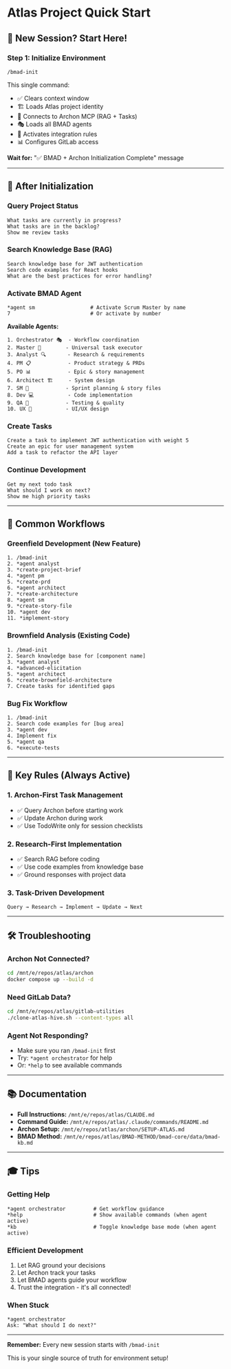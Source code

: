# Atlas Project Quick Start

## 🚀 New Session? Start Here!

### Step 1: Initialize Environment
```
/bmad-init
```

This single command:
- ✅ Clears context window
- 🏗️ Loads Atlas project identity
- 🔌 Connects to Archon MCP (RAG + Tasks)
- 🎭 Loads all BMAD agents
- 🔄 Activates integration rules
- 📊 Configures GitLab access

**Wait for:** "✅ BMAD + Archon Initialization Complete" message

---

## 💬 After Initialization

### Query Project Status
```
What tasks are currently in progress?
What tasks are in the backlog?
Show me review tasks
```

### Search Knowledge Base (RAG)
```
Search knowledge base for JWT authentication
Search code examples for React hooks
What are the best practices for error handling?
```

### Activate BMAD Agent
```
*agent sm                  # Activate Scrum Master by name
7                          # Or activate by number
```

**Available Agents:**
```
1. Orchestrator 🎭  - Workflow coordination
2. Master 🧙        - Universal task executor
3. Analyst 🔍       - Research & requirements
4. PM 📋            - Product strategy & PRDs
5. PO 📊            - Epic & story management
6. Architect 🏗️     - System design
7. SM 🧭            - Sprint planning & story files
8. Dev 💻           - Code implementation
9. QA 🧪            - Testing & quality
10. UX 🎨           - UI/UX design
```

### Create Tasks
```
Create a task to implement JWT authentication with weight 5
Create an epic for user management system
Add a task to refactor the API layer
```

### Continue Development
```
Get my next todo task
What should I work on next?
Show me high priority tasks
```

---

## 🔄 Common Workflows

### Greenfield Development (New Feature)
```
1. /bmad-init
2. *agent analyst
3. *create-project-brief
4. *agent pm
5. *create-prd
6. *agent architect
7. *create-architecture
8. *agent sm
9. *create-story-file
10. *agent dev
11. *implement-story
```

### Brownfield Analysis (Existing Code)
```
1. /bmad-init
2. Search knowledge base for [component name]
3. *agent analyst
4. *advanced-elicitation
5. *agent architect
6. *create-brownfield-architecture
7. Create tasks for identified gaps
```

### Bug Fix Workflow
```
1. /bmad-init
2. Search code examples for [bug area]
3. *agent dev
4. Implement fix
5. *agent qa
6. *execute-tests
```

---

## 🎯 Key Rules (Always Active)

### 1. Archon-First Task Management
- ✅ Query Archon before starting work
- ✅ Update Archon during work
- ✅ Use TodoWrite only for session checklists

### 2. Research-First Implementation
- ✅ Search RAG before coding
- ✅ Use code examples from knowledge base
- ✅ Ground responses with project data

### 3. Task-Driven Development
```
Query → Research → Implement → Update → Next
```

---

## 🛠️ Troubleshooting

### Archon Not Connected?
```bash
cd /mnt/e/repos/atlas/archon
docker compose up --build -d
```

### Need GitLab Data?
```bash
cd /mnt/e/repos/atlas/gitlab-utilities
./clone-atlas-hive.sh --content-types all
```

### Agent Not Responding?
- Make sure you ran `/bmad-init` first
- Try: `*agent orchestrator` for help
- Or: `*help` to see available commands

---

## 📚 Documentation

- **Full Instructions:** `/mnt/e/repos/atlas/CLAUDE.md`
- **Command Guide:** `/mnt/e/repos/atlas/.claude/commands/README.md`
- **Archon Setup:** `/mnt/e/repos/atlas/archon/SETUP-ATLAS.md`
- **BMAD Method:** `/mnt/e/repos/atlas/BMAD-METHOD/bmad-core/data/bmad-kb.md`

---

## 🎓 Tips

### Getting Help
```
*agent orchestrator         # Get workflow guidance
*help                       # Show available commands (when agent active)
*kb                         # Toggle knowledge base mode (when agent active)
```

### Efficient Development
1. Let RAG ground your decisions
2. Let Archon track your tasks
3. Let BMAD agents guide your workflow
4. Trust the integration - it's all connected!

### When Stuck
```
*agent orchestrator
Ask: "What should I do next?"
```

---

**Remember:** Every new session starts with `/bmad-init`

This is your single source of truth for environment setup!
